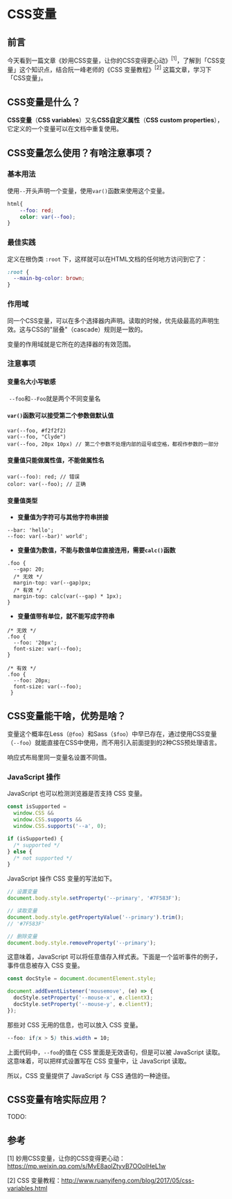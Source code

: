 # CSS变量

## 前言

今天看到一篇文章《妙用CSS变量，让你的CSS变得更心动》<sup>[1]</sup>，了解到「CSS变量」这个知识点，结合阮一峰老师的《CSS 变量教程》<sup>[2]</sup> 这篇文章，学习下「CSS变量」。

## CSS变量是什么？

**CSS变量**（**CSS variables**）又名**CSS自定义属性**（**CSS custom properties**），它定义的一个变量可以在文档中重复使用。

## CSS变量怎么使用？有啥注意事项？

### 基本用法

使用`--`开头声明一个变量，使用`var()`函数来使用这个变量。

```css
html{
	--foo: red;
	color: var(--foo);
}
```

### 最佳实践

定义在根伪类 `:root` 下，这样就可以在HTML文档的任何地方访问到它了：

```css
:root {
  --main-bg-color: brown;
}
```

### 作用域

同一个CSS变量，可以在多个选择器内声明。读取的时候，优先级最高的声明生效。这与CSS的"层叠"（cascade）规则是一致的。

变量的作用域就是它所在的选择器的有效范围。

### 注意事项

#### 变量名大小写敏感

​	`--foo`和`--Foo`就是两个不同变量名

#### `var()`函数可以接受第二个参数做默认值

```
var(--foo, #f2f2f2)
var(--foo, "Clyde")
var(--foo, 20px 10px) // 第二个参数不处理内部的逗号或空格，都视作参数的一部分
```

#### 变量值只能做属性值，不能做属性名

```
var(--foo): red; // 错误
color: var(--foo); // 正确
```

#### 变量值类型

+ **变量值为字符可与其他字符串拼接**

```
--bar: 'hello';
--foo: var(--bar)' world';
```

+ **变量值为数值，不能与数值单位直接连用，需要`calc()`函数**

```
.foo {
  --gap: 20;
  /* 无效 */
  margin-top: var(--gap)px;
  /* 有效 */
  margin-top: calc(var(--gap) * 1px);
}
```

+ **变量值带有单位，就不能写成字符串**

```
/* 无效 */
.foo {
  --foo: '20px';
  font-size: var(--foo);
}

/* 有效 */
.foo {
  --foo: 20px;
  font-size: var(--foo);
 }
```



## CSS变量能干啥，优势是啥？

变量这个概率在Less（`@foo`）和Sass（`$foo`）中早已存在，通过使用CSS变量（`--foo`）就能直接在CSS中使用，而不用引入前面提到的2种CSS预处理语言。

响应式布局里同一变量名设置不同值。

### JavaScript 操作

JavaScript 也可以检测浏览器是否支持 CSS 变量。

```javascript
const isSupported =
  window.CSS &&
  window.CSS.supports &&
  window.CSS.supports('--a', 0);

if (isSupported) {
  /* supported */
} else {
  /* not supported */
}
```

JavaScript 操作 CSS 变量的写法如下。

```javascript
// 设置变量
document.body.style.setProperty('--primary', '#7F583F');

// 读取变量
document.body.style.getPropertyValue('--primary').trim();
// '#7F583F'

// 删除变量
document.body.style.removeProperty('--primary');
```

这意味着，JavaScript 可以将任意值存入样式表。下面是一个监听事件的例子，事件信息被存入 CSS 变量。

```javascript
const docStyle = document.documentElement.style;

document.addEventListener('mousemove', (e) => {
  docStyle.setProperty('--mouse-x', e.clientX);
  docStyle.setProperty('--mouse-y', e.clientY);
});
```

那些对 CSS 无用的信息，也可以放入 CSS 变量。

```css
--foo: if(x > 5) this.width = 10;
```

上面代码中，`--foo`的值在 CSS 里面是无效语句，但是可以被 JavaScript 读取。这意味着，可以把样式设置写在 CSS 变量中，让 JavaScript 读取。

所以，CSS 变量提供了 JavaScript 与 CSS 通信的一种途径。

## CSS变量有啥实际应用？

TODO:

## 参考

[1] 妙用CSS变量，让你的CSS变得更心动：https://mp.weixin.qq.com/s/MvE8aolZtyvB7OOolHeL1w

[2] CSS 变量教程：http://www.ruanyifeng.com/blog/2017/05/css-variables.html


